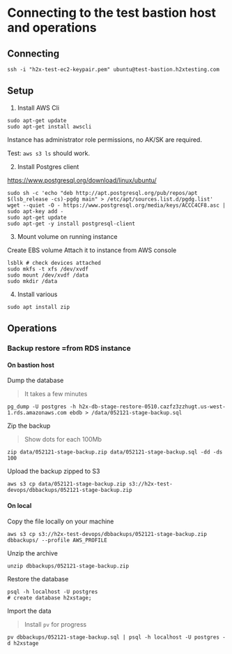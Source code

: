 
# Connecting to the test bastion host and operations

## Connecting

```
ssh -i "h2x-test-ec2-keypair.pem" ubuntu@test-bastion.h2xtesting.com
```

## Setup

1. Install AWS Cli
```
sudo apt-get update
sudo apt-get install awscli
```

Instance has administrator role permissions, no AK/SK are required.

Test: `aws s3 ls` should work.

2. Install Postgres client

https://www.postgresql.org/download/linux/ubuntu/

```
sudo sh -c 'echo "deb http://apt.postgresql.org/pub/repos/apt $(lsb_release -cs)-pgdg main" > /etc/apt/sources.list.d/pgdg.list'
wget --quiet -O - https://www.postgresql.org/media/keys/ACCC4CF8.asc | sudo apt-key add -
sudo apt-get update
sudo apt-get -y install postgresql-client
```

3. Mount volume on running instance

Create EBS volume
Attach it to instance from AWS console

```
lsblk # check devices attached
sudo mkfs -t xfs /dev/xvdf
sudo mount /dev/xvdf /data
sudo mkdir /data
```
4. Install various
```
sudo apt install zip
```

## Operations

### Backup restore =from RDS instance

#### On bastion host

Dump the database
> It takes a few minutes
```
pg_dump -U postgres -h h2x-db-stage-restore-0510.cazfz3zzhugt.us-west-1.rds.amazonaws.com ebdb > /data/052121-stage-backup.sql
```

Zip the backup
> Show dots for each 100Mb
```
zip data/052121-stage-backup.zip data/052121-stage-backup.sql -dd -ds 100
```

Upload the backup zipped to S3
```
aws s3 cp data/052121-stage-backup.zip s3://h2x-test-devops/dbbackups/052121-stage-backup.zip
```

#### On local

Copy the file locally on your machine
```
aws s3 cp s3://h2x-test-devops/dbbackups/052121-stage-backup.zip dbbackups/ --profile AWS_PROFILE
```

Unzip the archive
```
unzip dbbackups/052121-stage-backup.zip
```

Restore the database
``` 
psql -h localhost -U postgres
# create database h2xstage;
```

Import the data
> Install `pv` for progress
```
pv dbbackups/052121-stage-backup.sql | psql -h localhost -U postgres -d h2xstage
```

